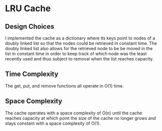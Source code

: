# LRU Cache

## Design Choices

I implemented the cache as a dictionary where its keys point to nodes of a doubly linked list so that the nodes could be retrieved in constant time. The doubly linked list also allows for the retrieved node to be be moved in the list in constant time in order to keep track of which node was the least recently used and thus subject to removal when the list reaches capacity.

## Time Complexity

The get, put, and remove functions all operate in O(1) time.

## Space Complexity

The cache operates with a space complexity of O(n) until the cache reaches capacity at which point the size of the cache no longer grows and stays constant with a space complexity of O(1).
